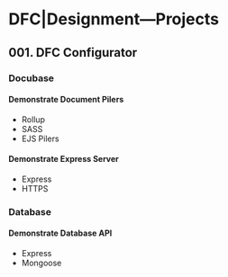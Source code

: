# DFC\|Designment—Projects

## 001. DFC Configurator
### Docubase
#### Demonstrate Document Pilers
- Rollup
- SASS
- EJS Pilers
#### Demonstrate Express Server
- Express
- HTTPS
### Database
#### Demonstrate Database API
- Express
- Mongoose
